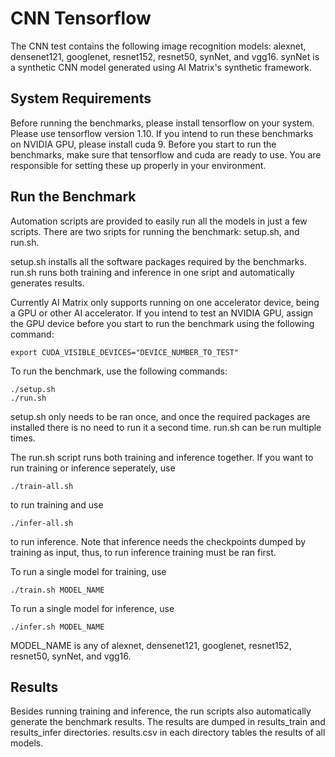 # CNN Tensorflow

The CNN test contains the following image recognition models: alexnet, densenet121, googlenet, resnet152, resnet50, synNet, and vgg16. synNet is a synthetic CNN model generated using AI Matrix's synthetic framework.

## System Requirements
Before running the benchmarks, please install tensorflow on your system. Please use tensorflow version 1.10. If you intend to run these benchmarks on NVIDIA GPU, please install cuda 9. Before you start to run the benchmarks, make sure that tensorflow and cuda are ready to use. You are responsible for setting these up properly in your environment.

## Run the Benchmark
Automation scripts are provided to easily run all the models in just a few scripts. There are two sripts for running the benchmark: setup.sh, and run.sh.

setup.sh installs all the software packages required by the benchmarks.
run.sh runs both training and inference in one sript and automatically generates results.

Currently AI Matrix only supports running on one accelerator device, being a GPU or other AI accelerator. If you intend to test an NVIDIA GPU, assign the GPU device before you start to run the benchmark using the following command:
```
export CUDA_VISIBLE_DEVICES="DEVICE_NUMBER_TO_TEST"
```

To run the benchmark, use the following commands:
```
./setup.sh
./run.sh
```

setup.sh only needs to be ran once, and once the required packages are installed there is no need to run it a second time. run.sh can be run multiple times.

The run.sh script runs both training and inference together. If you want to run training or inference seperately, use
```
./train-all.sh
```
to run training and use
```
./infer-all.sh
```
to run inference. Note that inference needs the checkpoints dumped by training as input, thus, to run inference training must be ran first.

To run a single model for training, use
```
./train.sh MODEL_NAME
```
To run a single model for inference, use
```
./infer.sh MODEL_NAME
```
MODEL_NAME is any of alexnet, densenet121, googlenet, resnet152, resnet50, synNet, and vgg16.

## Results
Besides running training and inference, the run scripts also automatically generate the benchmark results. The results are dumped in results_train and results_infer directories. results.csv in each directory tables the results of all models.
